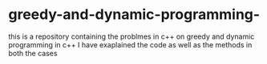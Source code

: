 # greedy-and-dynamic-programming-
this is a repository containing the problmes in c++ on greedy and dynamic programming in c++
I have exaplained the code as well as the methods in both the cases
